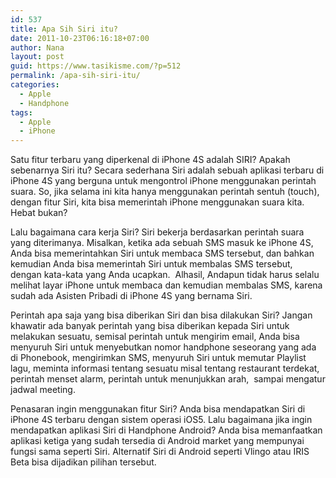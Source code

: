 ```yaml
---
id: 537
title: Apa Sih Siri itu?
date: 2011-10-23T06:16:18+07:00
author: Nana
layout: post
guid: https://www.tasikisme.com/?p=512
permalink: /apa-sih-siri-itu/
categories:
  - Apple
  - Handphone
tags:
  - Apple
  - iPhone
---
```

Satu fitur terbaru yang diperkenal di iPhone 4S adalah SIRI? Apakah sebenarnya Siri itu? Secara sederhana Siri adalah sebuah aplikasi terbaru di iPhone 4S yang berguna untuk mengontrol iPhone menggunakan perintah suara. So, jika selama ini kita hanya menggunakan perintah sentuh (touch), dengan fitur Siri, kita bisa memerintah iPhone menggunakan suara kita. Hebat bukan?

Lalu bagaimana cara kerja Siri? Siri bekerja berdasarkan perintah suara yang diterimanya. Misalkan, ketika ada sebuah SMS masuk ke iPhone 4S, Anda bisa memerintahkan Siri untuk membaca SMS tersebut, dan bahkan kemudian Anda bisa memerintah Siri untuk membalas SMS tersebut, dengan kata-kata yang Anda ucapkan.  Alhasil, Andapun tidak harus selalu melihat layar iPhone untuk membaca dan kemudian membalas SMS, karena sudah ada Asisten Pribadi di iPhone 4S yang bernama Siri.

Perintah apa saja yang bisa diberikan Siri dan bisa dilakukan Siri? Jangan khawatir ada banyak perintah yang bisa diberikan kepada Siri untuk melakukan sesuatu, semisal perintah untuk mengirim email, Anda bisa menyuruh Siri untuk menyebutkan nomor handphone seseorang yang ada di Phonebook, mengirimkan SMS, menyuruh Siri untuk memutar Playlist lagu, meminta informasi tentang sesuatu misal tentang restaurant terdekat, perintah menset alarm, perintah untuk menunjukkan arah,  sampai mengatur jadwal meeting.

Penasaran ingin menggunakan fitur Siri? Anda bisa mendapatkan Siri di iPhone 4S terbaru dengan sistem operasi iOS5. Lalu bagaimana jika ingin mendapatkan aplikasi Siri di Handphone Android? Anda bisa memanfaatkan aplikasi ketiga yang sudah tersedia di Android market yang mempunyai fungsi sama seperti Siri. Alternatif Siri di Android seperti Vlingo atau IRIS Beta bisa dijadikan pilihan tersebut.